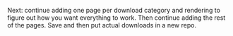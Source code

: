 Next: continue adding one page per download category and rendering to figure out how you want everything to work. Then continue adding the rest of the pages. Save and then put actual downloads in a new repo.
